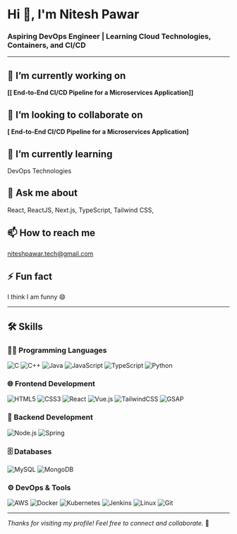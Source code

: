 # Hi 👋, I'm Nitesh Pawar

### Aspiring DevOps Engineer | Learning Cloud Technologies, Containers, and CI/CD

---

## 🔭 I’m currently working on
**[[ End-to-End CI/CD Pipeline for a Microservices Application]]**

## 👯 I’m looking to collaborate on
**[ End-to-End CI/CD Pipeline for a Microservices Application]**


## 🌱 I’m currently learning
DevOps Technologies

## 💬 Ask me about
React, ReactJS, Next.js, TypeScript, Tailwind CSS,

## 📫 How to reach me
niteshpawar.tech@gmail.com

## ⚡ Fun fact
I think I am funny 😄

---

## 🛠️ Skills

### 👨‍💻 Programming Languages
![C](https://img.shields.io/badge/-C-05122A?style=flat&logo=c)
![C++](https://img.shields.io/badge/-C++-05122A?style=flat&logo=cplusplus)
![Java](https://img.shields.io/badge/-Java-05122A?style=flat&logo=openjdk)
![JavaScript](https://img.shields.io/badge/-JavaScript-05122A?style=flat&logo=javascript)
![TypeScript](https://img.shields.io/badge/-TypeScript-05122A?style=flat&logo=typescript)
![Python](https://img.shields.io/badge/-Python-05122A?style=flat&logo=python)

### 🌐 Frontend Development
![HTML5](https://img.shields.io/badge/-HTML5-05122A?style=flat&logo=html5)
![CSS3](https://img.shields.io/badge/-CSS3-05122A?style=flat&logo=css3)
![React](https://img.shields.io/badge/-React-05122A?style=flat&logo=react)
![Vue.js](https://img.shields.io/badge/-Vue.js-05122A?style=flat&logo=vue.js)
![TailwindCSS](https://img.shields.io/badge/-TailwindCSS-05122A?style=flat&logo=tailwindcss)
![GSAP](https://img.shields.io/badge/-GSAP-05122A?style=flat&logo=greensock)

### 🧰 Backend Development
![Node.js](https://img.shields.io/badge/-Node.js-05122A?style=flat&logo=nodedotjs)
![Spring](https://img.shields.io/badge/-Spring-05122A?style=flat&logo=spring)

### 🗄️ Databases
![MySQL](https://img.shields.io/badge/-MySQL-05122A?style=flat&logo=mysql)
![MongoDB](https://img.shields.io/badge/-MongoDB-05122A?style=flat&logo=mongodb)

### ⚙️ DevOps & Tools
![AWS](https://img.shields.io/badge/-AWS-05122A?style=flat&logo=amazonaws)
![Docker](https://img.shields.io/badge/-Docker-05122A?style=flat&logo=docker)
![Kubernetes](https://img.shields.io/badge/-Kubernetes-05122A?style=flat&logo=kubernetes)
![Jenkins](https://img.shields.io/badge/-Jenkins-05122A?style=flat&logo=jenkins)
![Linux](https://img.shields.io/badge/-Linux-05122A?style=flat&logo=linux)
![Git](https://img.shields.io/badge/-Git-05122A?style=flat&logo=git)

---

_Thanks for visiting my profile! Feel free to connect and collaborate._ 🚀
